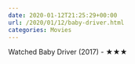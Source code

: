 ```yaml
---
date: 2020-01-12T21:25:29+00:00
url: /2020/01/12/baby-driver.html
categories: Movies
---
```

Watched Baby Driver (2017) - ★★★




